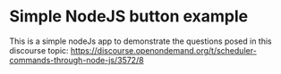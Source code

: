 # Simple NodeJS button example

This is a simple nodeJs app to demonstrate the questions posed in this discourse
topic: https://discourse.openondemand.org/t/scheduler-commands-through-node-js/3572/8
